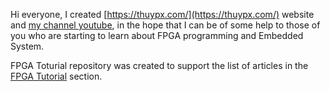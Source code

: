 Hi everyone,
I created [https://thuypx.com/](https://thuypx.com/) website and [my channel youtube](https://www.youtube.com/@ThuyXuanPham-channel), in the hope that I can be of some help to those of you who are starting to learn about FPGA programming and Embedded System.

FPGA Toturial repository was created to support the list of articles in the [FPGA Tutorial](https://thuypx.com/fpga-tutorials/) section.
